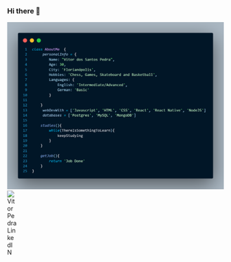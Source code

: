 ### Hi there 👋
<img src="./AboutMe.png" alt="about me code in javascript"/>
<a href="https://www.linkedin.com/in/vitor-santos-pedra-179a831bb/"> <img align="left" alt="Vitor Pedra LinkedIN" width="22px" src="https://raw.githubusercontent.com/peterthehan/peterthehan/master/assets/linkedin.svg" /></a>

